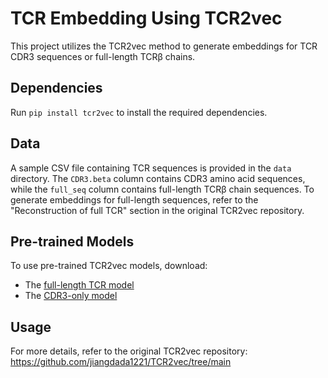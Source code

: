 # TCR Embedding Using TCR2vec  

This project utilizes the TCR2vec method to generate embeddings for TCR CDR3 sequences or full-length TCRβ chains.

## Dependencies   

Run `pip install tcr2vec` to install the required dependencies.  

## Data   

A sample CSV file containing TCR sequences is provided in the `data` directory. The `CDR3.beta` column contains CDR3 amino acid sequences, while the `full_seq` column contains full-length TCRβ chain sequences. To generate embeddings for full-length sequences, refer to the "Reconstruction of full TCR" section in the original TCR2vec repository.   

## Pre-trained Models

To use pre-trained TCR2vec models, download:  

- The [full-length TCR model](https://drive.google.com/file/d/1Nj0VHpJFTUDx4X7IPQ0OGXKlGVCrwRZl/view?usp=sharing) 
- The [CDR3-only model](https://drive.google.com/file/d/1crwG2kLj8O3qQ1zfu8YbEk6cNb5aUD4e/view?usp=sharing)  

## Usage  

For more details, refer to the original TCR2vec repository:
https://github.com/jiangdada1221/TCR2vec/tree/main
